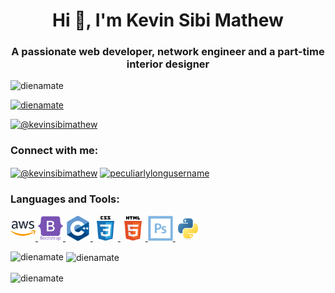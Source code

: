 <h1 align="center">Hi 👋, I'm Kevin Sibi Mathew</h1>
<h3 align="center">A passionate web developer, network engineer and a part-time interior designer</h3>

<p align="left"> <img src="https://komarev.com/ghpvc/?username=dienamate&label=Profile%20views&color=0e75b6&style=flat" alt="dienamate" /> </p>

<p align="left"> <a href="https://github.com/ryo-ma/github-profile-trophy"><img src="https://github-profile-trophy.vercel.app/?username=dienamate" alt="dienamate" /></a> </p>

<p align="left"> <a href="https://twitter.com/@kevinsibimathew" target="blank"><img src="https://img.shields.io/twitter/follow/@kevinsibimathew?logo=twitter&style=for-the-badge" alt="@kevinsibimathew" /></a> </p>

<h3 align="left">Connect with me:</h3>
<p align="left">
<a href="https://twitter.com/@kevinsibimathew" target="blank"><img align="center" src="https://raw.githubusercontent.com/rahuldkjain/github-profile-readme-generator/master/src/images/icons/Social/twitter.svg" alt="@kevinsibimathew" height="30" width="40" /></a>
<a href="https://instagram.com/peculiarlylongusername" target="blank"><img align="center" src="https://raw.githubusercontent.com/rahuldkjain/github-profile-readme-generator/master/src/images/icons/Social/instagram.svg" alt="peculiarlylongusername" height="30" width="40" /></a>
</p>

<h3 align="left">Languages and Tools:</h3>
<p align="left"> <a href="https://aws.amazon.com" target="_blank" rel="noreferrer"> <img src="https://raw.githubusercontent.com/devicons/devicon/master/icons/amazonwebservices/amazonwebservices-original-wordmark.svg" alt="aws" width="40" height="40"/> </a> <a href="https://getbootstrap.com" target="_blank" rel="noreferrer"> <img src="https://raw.githubusercontent.com/devicons/devicon/master/icons/bootstrap/bootstrap-plain-wordmark.svg" alt="bootstrap" width="40" height="40"/> </a> <a href="https://www.w3schools.com/cpp/" target="_blank" rel="noreferrer"> <img src="https://raw.githubusercontent.com/devicons/devicon/master/icons/cplusplus/cplusplus-original.svg" alt="cplusplus" width="40" height="40"/> </a> <a href="https://www.w3schools.com/css/" target="_blank" rel="noreferrer"> <img src="https://raw.githubusercontent.com/devicons/devicon/master/icons/css3/css3-original-wordmark.svg" alt="css3" width="40" height="40"/> </a> <a href="https://www.w3.org/html/" target="_blank" rel="noreferrer"> <img src="https://raw.githubusercontent.com/devicons/devicon/master/icons/html5/html5-original-wordmark.svg" alt="html5" width="40" height="40"/> </a> <a href="https://www.photoshop.com/en" target="_blank" rel="noreferrer"> <img src="https://raw.githubusercontent.com/devicons/devicon/master/icons/photoshop/photoshop-line.svg" alt="photoshop" width="40" height="40"/> </a> <a href="https://www.python.org" target="_blank" rel="noreferrer"> <img src="https://raw.githubusercontent.com/devicons/devicon/master/icons/python/python-original.svg" alt="python" width="40" height="40"/> </a> </p>

<p><img align="left" src="https://github-readme-stats.vercel.app/api/top-langs?username=dienamate&show_icons=true&locale=en&layout=compact" alt="dienamate" /></p>

<p>&nbsp;<img align="center" src="https://github-readme-stats.vercel.app/api?username=dienamate&show_icons=true&locale=en" alt="dienamate" /></p>

<p><img align="center" src="https://github-readme-streak-stats.herokuapp.com/?user=dienamate&" alt="dienamate" /></p>
